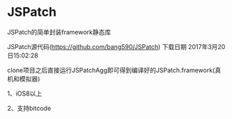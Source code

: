 # JSPatch
JSPatch的简单封装framework静态库

JSPatch源代码(https://github.com/bang590/JSPatch) 下载日期 2017年3月20日15:02:28

clone项目之后直接运行JSPatchAgg即可得到编译好的JSPatch.framework(真机和模拟器)

1、iOS8以上

2、支持bitcode
